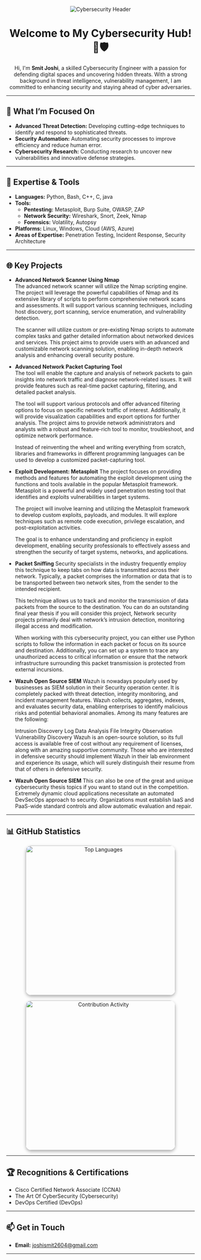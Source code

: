 <p align="center">
  <img src="https://drive.google.com/uc?export=view&id=1ygkWyOJuFBK8vW9fRpU0kujaDZeYHxlC" alt="Cybersecurity Header">
</p>

<h1 align="center">Welcome to My Cybersecurity Hub! 🔐🛡️</h1>

<p align="center">
  Hi, I'm <strong>Smit Joshi</strong>, a skilled Cybersecurity Engineer with a passion for defending digital spaces and uncovering hidden threats. With a strong background in threat intelligence, vulnerability management, I am committed to enhancing security and staying ahead of cyber adversaries.
</p>

---

## 🌟 What I’m Focused On

- **Advanced Threat Detection:** Developing cutting-edge techniques to identify and respond to sophisticated threats.
- **Security Automation:** Automating security processes to improve efficiency and reduce human error.
- **Cybersecurity Research:** Conducting research to uncover new vulnerabilities and innovative defense strategies.

---

## 🔧 Expertise & Tools

- **Languages:** Python, Bash, C++, C, java
- **Tools:** 
  - **Pentesting:** Metasploit, Burp Suite, OWASP, ZAP
  - **Network Security:** Wireshark, Snort, Zeek, Nmap
  - **Forensics:** Volatility, Autopsy
- **Platforms:** Linux, Windows, Cloud (AWS, Azure)
- **Areas of Expertise:** Penetration Testing, Incident Response, Security Architecture

---

## 🌐 Key Projects

- **Advanced Network Scanner Using Nmap**  
  The advanced network scanner will utilize the Nmap scripting engine. The project will leverage the powerful capabilities of Nmap and its extensive library of scripts to perform comprehensive network scans and assessments. It will support various scanning techniques, including host discovery, port scanning, service enumeration, and vulnerability detection. 

  The scanner will utilize custom or pre-existing Nmap scripts to automate complex tasks and gather detailed information about networked devices and services. This project aims to provide users with an advanced and customizable network scanning solution, enabling in-depth network analysis and enhancing overall security posture.

- **Advanced Network Packet Capturing Tool**  
  The tool will enable the capture and analysis of network packets to gain insights into network traffic and diagnose network-related issues. It will provide features such as real-time packet capturing, filtering, and detailed packet analysis. 

  The tool will support various protocols and offer advanced filtering options to focus on specific network traffic of interest. Additionally, it will provide visualization capabilities and export options for further analysis. The project aims to provide network administrators and analysts with a robust and feature-rich tool to monitor, troubleshoot, and optimize network performance. 

  Instead of reinventing the wheel and writing everything from scratch, libraries and frameworks in different programming languages can be used to develop a customized packet-capturing tool.

- **Exploit Development: Metasploit**
  The project focuses on providing methods and features for automating the exploit development using the functions and tools available in the popular Metasploit framework. Metasploit is a powerful and widely used penetration testing tool that identifies and exploits vulnerabilities in target systems. 

  The project will involve learning and utilizing the Metasploit framework to develop custom exploits, payloads, and modules. It will explore techniques such as remote code execution, privilege escalation, and post-exploitation activities. 

  The goal is to enhance understanding and proficiency in exploit development, enabling security professionals to effectively assess and strengthen the security of target systems, networks, and applications.
- **Packet Sniffing**
  Security specialists in the industry frequently employ this technique to keep tabs on how data is transmitted across their network. Typically, a packet comprises the information or data that is to be transported between two network sites, from the sender to the intended recipient. 

  This technique allows us to track and monitor the transmission of data packets from the source to the destination. You can do an outstanding final year thesis if you will consider this project, Network security projects primarily deal with network’s intrusion detection, monitoring illegal access and modification.

  When working with this cybersecurity project, you can either use Python scripts to follow the information in each packet or focus on its source and destination. Additionally, you can set up a system to trace any unauthorized access to critical information or ensure that the network infrastructure surrounding this packet transmission is protected from external incursions.
- **Wazuh Open Source SIEM**
  Wazuh is nowadays popularly used by businesses as SIEM solution in their Security operation center. It is completely packed with threat detection, integrity monitoring, and incident management features. Wazuh collects, aggregates, indexes, and evaluates security data, enabling enterprises to identify malicious risks and potential behavioral anomalies. Among its many features are the following: 

  Intrusion Discovery 
  Log Data Analysis 
  File Integrity Observation
  Vulnerability Discovery
  Wazuh is an open-source solution, so its full access is available free of cost without any requirement of licenses, along with an amazing supportive community. Those who are interested in defensive security should implement Wazuh in their lab environment and experience its usage, which will surely distinguish their resume from that of others in defensive security.
- **Wazuh Open Source SIEM**
  This can also be one of the great and unique cybersecurity thesis topics if you want to stand out in the competition. Extremely dynamic cloud applications necessitate an automated DevSecOps approach to security. Organizations must establish IaaS and PaaS-wide standard controls and allow automatic evaluation and repair.
---

## 📊 GitHub Statistics

<p align="center">
  <!-- Top Languages Card -->
  <a href="https://github.com/Smit2604?tab=languages">
    <img src="https://github-readme-stats.vercel.app/api/top-langs/?username=DDevil26&layout=compact&theme=radical&hide_border=true" alt="Top Languages" width="400" style="border-radius: 15px; box-shadow: 0 4px 8px rgba(0,0,0,0.3); transition: transform 0.3s ease;">
  </a>
</p>

<p align="center">
  <!-- Contribution Activity Card -->
  <img src="https://github-contribution-stats.vercel.app/api/?username=Smit2604&theme=radical&hide_border=true" alt="Contribution Activity" width="400" style="border-radius: 15px; box-shadow: 0 4px 8px rgba(0,0,0,0.3); animation: fadeIn 2s ease-in;">
</p>

---

## 🏆 Recognitions & Certifications

  - Cisco Certified Network Associate (CCNA)
  - The Art Of CyberSecurity (Cybersecurity)
  - DevOps Certified (DevOps)
  
---

## 📫 Get in Touch

- **Email:** joshismit2604@gmail.com
---
